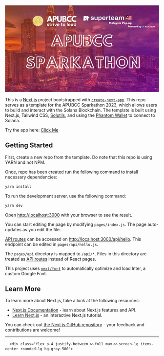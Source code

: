 ![](public/poster.jpeg)

This is a [Next.js](https://nextjs.org/) project bootstrapped with [`create-next-app`](https://github.com/vercel/next.js/tree/canary/packages/create-next-app). This repo serves as a template for the APUBCC Sparkathon 2023, which allows users to build and interact with the Solana Blockchain. The template is built using Next.js, Tailwind CSS, [Solutils](https://solutils.vercel.app/), and using the [Phantom Wallet](https://phantom.app/) to connect to Solana.

Try the app here: [Click Me](https://web3-boilerplate-lyart.vercel.app/)

## Getting Started

First, create a new repo from the template. Do note that this repo is using YARN and not NPM.

Once, repo has been created run the following command to install necessary dependencies:

```bash
yarn install
```

To run the development server, use the following command:

```bash
yarn dev
```

Open [http://localhost:3000](http://localhost:3000) with your browser to see the result.

You can start editing the page by modifying `pages/index.js`. The page auto-updates as you edit the file.

[API routes](https://nextjs.org/docs/api-routes/introduction) can be accessed on [http://localhost:3000/api/hello](http://localhost:3000/api/hello). This endpoint can be edited in `pages/api/hello.js`.

The `pages/api` directory is mapped to `/api/*`. Files in this directory are treated as [API routes](https://nextjs.org/docs/api-routes/introduction) instead of React pages.

This project uses [`next/font`](https://nextjs.org/docs/basic-features/font-optimization) to automatically optimize and load Inter, a custom Google Font.

## Learn More

To learn more about Next.js, take a look at the following resources:

- [Next.js Documentation](https://nextjs.org/docs) - learn about Next.js features and API.
- [Learn Next.js](https://nextjs.org/learn) - an interactive Next.js tutorial.

You can check out [the Next.js GitHub repository](https://github.com/vercel/next.js/) - your feedback and contributions are welcome!

---

      <div class="flex p-4 justify-between w-full max-w-screen-lg items-center rounded-lg bg-gray-500">

